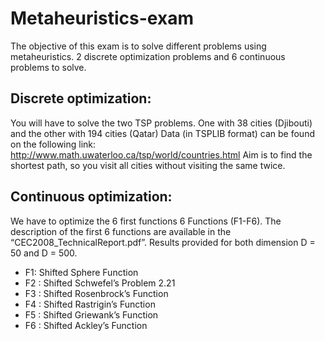# Metaheuristics-exam
The objective of this exam is to solve different problems using metaheuristics. 2 discrete optimization problems and 6 continuous problems to solve.

## Discrete optimization:  
You will have to solve the two TSP problems. 
One with 38 cities (Djibouti) and the other with 194 cities (Qatar) Data (in TSPLIB format) can be found on the following link: http://www.math.uwaterloo.ca/tsp/world/countries.html 
Aim is to find the shortest path, so you visit all cities without visiting the same twice. 

## Continuous optimization: 
We have to optimize the 6 first functions 6 Functions (F1-F6). The description of the first 6 functions are available in the “CEC2008_TechnicalReport.pdf”. 
Results provided for both dimension D = 50 and D = 500. 
- F1: Shifted Sphere Function 
- F2 : Shifted Schwefel’s Problem 2.21 
- F3 : Shifted Rosenbrock’s Function 
- F4 : Shifted Rastrigin’s Function 
- F5 : Shifted Griewank’s Function 
- F6 : Shifted Ackley’s Function
